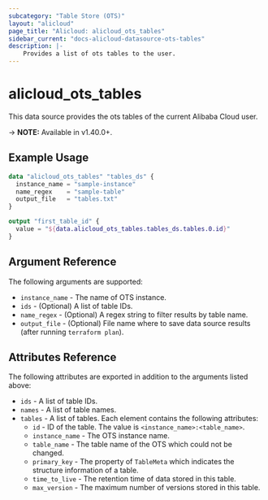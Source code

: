 ```yaml
---
subcategory: "Table Store (OTS)"
layout: "alicloud"
page_title: "Alicloud: alicloud_ots_tables"
sidebar_current: "docs-alicloud-datasource-ots-tables"
description: |-
    Provides a list of ots tables to the user.
---
```


# alicloud\_ots\_tables

This data source provides the ots tables of the current Alibaba Cloud user.

-> **NOTE:** Available in v1.40.0+.

## Example Usage

``` terraform
data "alicloud_ots_tables" "tables_ds" {
  instance_name = "sample-instance"
  name_regex    = "sample-table"
  output_file   = "tables.txt"
}

output "first_table_id" {
  value = "${data.alicloud_ots_tables.tables_ds.tables.0.id}"
}
```

## Argument Reference

The following arguments are supported:

* `instance_name` - The name of OTS instance.
* `ids` - (Optional) A list of table IDs.
* `name_regex` - (Optional) A regex string to filter results by table name.
* `output_file` - (Optional) File name where to save data source results (after running `terraform plan`).

## Attributes Reference

The following attributes are exported in addition to the arguments listed above:

* `ids` - A list of table IDs.
* `names` - A list of table names.
* `tables` - A list of tables. Each element contains the following attributes:
  * `id` - ID of the table. The value is `<instance_name>:<table_name>`.
  * `instance_name` - The OTS instance name.
  * `table_name` - The table name of the OTS which could not be changed.
  * `primary_key` - The property of `TableMeta` which indicates the structure information of a table.
  * `time_to_live` - The retention time of data stored in this table.
  * `max_version` - The maximum number of versions stored in this table.
	
